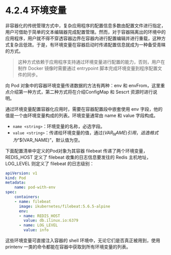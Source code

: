 # 4.2.4 环境变量

非容器化的传统管理方式中，复杂应用程序的配置信息多数由配置文件进行指定，用户可借助于简单的文本编辑器完成配置管理。然而，对于容器隔离出的环境中的应用程序，用户就不得不穿透容器边界在容器内进行配置编辑并进行重载，这种方式复杂且低效。于是，有环境变量在容器启动时传递配置信息就成为一种备受青睐的方式。

> 这种方式依赖于应用程序支持通过环境变量进行配置的能力，否则，用户在制作 Docker 镜像时需要通过 entrypoint 脚本完成环境变量到程序配置文件的同步。

向 Pod 对象中的容器环境变量传递数据的方法有两种：env 和 envFrom，这里重点介绍第一种方式，第二种方式将在介绍ConfigMap 和 Sescrt 资源时进行说明。

通过环境变量配置容器化应用时，需要在容器配置段中嵌套使用 env 字段，他的值是一个由环境变量构成的列表。环境变量通常由 name 和 value 字段构成。

* `name <string>`：环境变量的名称，必选字段。
* `value <string>`：传递给环境变量的值，通过$(VAR_NAME)引用，逃逸格式为“$$(VAR_NAME)”，默认值为空。

下面配置清单中定义的Pod对象为其容器 filebeat 传递了两个环境变量，REDIS_HOST 定义了 filebeat 收集的日志信息要发往的 Redis 主机地址，LOG_LEVEL 则定义了 filebeat 的日志级别：

```yaml
apiVersion: v1
kind: Pod
metadata:
    name: pod-with-env
spec:
    containers:
    - name: filebeat
      image: ikubernetes/filebeat:5.6.5-alpine
      env:
      - name: REDIS_HOST
        value: db.ilinux.io:6379
      - name: LOG_LEVEL
        value: info
```

这些环境变量可直接注入容器的 shell 环境中，无论它们是否真正被用到，使用 printenv 一类的命令都能在容器中获取到所有环境变量的列表。

